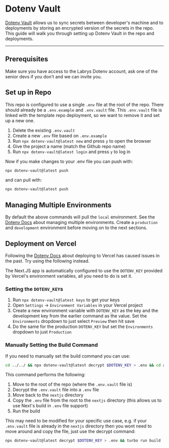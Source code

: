 # Dotenv Vault

[Dotenv Vault](https://www.dotenv.org/docs/) allows us to sync secrets between developer's machine and to deployments by storing an encrypted version of the secrets in the repo. This guide will walk you through setting up Dotenv Vault in the repo and deployments.

---

## Prerequisites

Make sure you have access to the Labrys Dotenv account, ask one of the senior devs if you don't and we can invite you.

## Set up in Repo

This repo is configured to use a single `.env` file at the root of the repo. There should already be a `.env.example` and `.env.vault` file. This `.env.vault` file is linked with the template repo deployment, so we want to remove it and set up a new one.

1. Delete the existing `.env.vault`
2. Create a new `.env` file based on `.env.example`
3. Run `npx dotenv-vault@latest new` and press `y` to open the browser
4. Give the project a name (match the Github repo name)
5. Run `npx dotenv-vault@latest login` and press `y` to log in

Now if you make changes to your .env file you can push with:

```bash
npx dotenv-vault@latest push
```

and can pull with:

```bash
npx dotenv-vault@latest push
```

## Managing Multiple Environments

By default the above commands will pull the `local` environment. See the [Dotenv Docs](https://www.dotenv.org/docs/quickstart/environments) about managing multiple environments. Create a `production` and `development` environment before moving on to the next sections.

## Deployment on Vercel

Following the [Dotenv Docs](https://www.dotenv.org/docs/frameworks/nextjs/vercel) about deploying to Vercel has caused issues in the past. Try using the following instead.

The Next.JS app is automatically configured to use the `DOTENV_KEY` provided by Vercel's environment variables, all you need to do is set it.

### Setting the `DOTENV_KEY`s

1. Run `npx dotenv-vault@latest keys` to get your keys
2. Open `Settings` -> `Environment Variables` in your Vercel project
3. Create a new environment variable with `DOTENV_KEY` as the key and the development key from the earlier command as the value. Set the `Environments` dropdown to just select `Preview` then hit save
4. Do the same for the production `DOTENV_KEY` but set the `Environments` dropdown to just `Production`

### Manually Setting the Build Command

If you need to manually set the build command you can use:

```bash
cd ../../ && npx dotenv-vault@latest decrypt $DOTENV_KEY > .env && cd apps/nextjs && cp ../../.env .env && turbo run build
```

This command performs the following:

1. Move to the root of the repo (where the `.env.vault` file is)
2. Decrypt the `.env.vault` file into a `.env` file
3. Move back to the `nextjs` directory
4. Copy the `.env` file from the root to the `nextjs` directory (this allows us to use Next's build in `.env` file support)
5. Run the build

This may need to be modified for your specific use case, e.g. if your `.env.vault` file is already in the `nextjs` directory then you wont need to move around and copy the file, just use the decrypt command:

```bash
npx dotenv-vault@latest decrypt $DOTENV_KEY > .env && turbo run build
```
